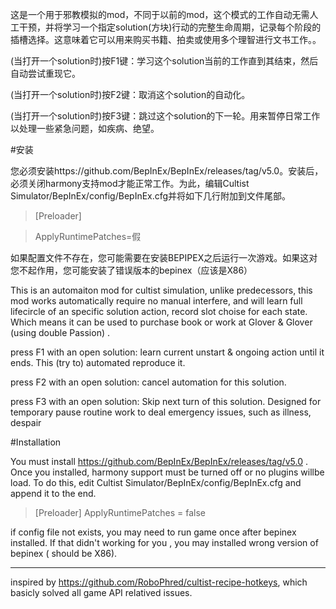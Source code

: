 这是一个用于邪教模拟的mod，不同于以前的mod，这个模式的工作自动无需人工干预，并将学习一个指定solution(方块)行动的完整生命周期，记录每个阶段的插槽选择。这意味着它可以用来购买书籍、拍卖或使用多个理智进行文书工作。。



(当打开一个solution时)按F1键：学习这个solution当前的工作直到其结束，然后自动尝试重现它。



(当打开一个solution时)按F2键：取消这个solution的自动化。




(当打开一个solution时)按F3键：跳过这个solution的下一轮。用来暂停日常工作以处理一些紧急问题，如疾病、绝望。



#安装



您必须安装https://github.com/BepInEx/BepInEx/releases/tag/v5.0。安装后，必须关闭harmony支持mod才能正常工作。为此，编辑Cultist Simulator/BepInEx/config/BepInEx.cfg并将如下几行附加到文件尾部。



>[Preloader]

>ApplyRuntimePatches=假



如果配置文件不存在，您可能需要在安装BEPIPEX之后运行一次游戏。如果这对您不起作用，您可能安装了错误版本的bepinex（应该是X86）


This is an automaiton mod for cultist simulation, unlike predecessors, this mod works automatically require no manual interfere, and will learn full lifecircle of an specific solution action, record slot choise for each state. Which means it can be used to purchase book or work at Glover & Glover (using double  Passion) .

press F1 with an open solution: learn current unstart & ongoing action until it ends. This (try to) automated reproduce it.

press F2 with an open solution: cancel automation for this solution.

press F3 with an open solution: Skip next turn of this solution. Designed for temporary pause routine work to deal emergency issues, such as illness, despair

#Installation

You must install https://github.com/BepInEx/BepInEx/releases/tag/v5.0 . Once you installed, harmony support must be turned off or no plugins willbe load. To do this, edit Cultist Simulator/BepInEx/config/BepInEx.cfg  and append it to the end.

>[Preloader]
>ApplyRuntimePatches = false

if config file not exists, you may need to run game once after bepinex installed. If that didn't working for you , you may installed wrong version of bepinex ( should be X86).

-----------------------

inspired by https://github.com/RoboPhred/cultist-recipe-hotkeys, which basicly solved all game API relatived issues.  